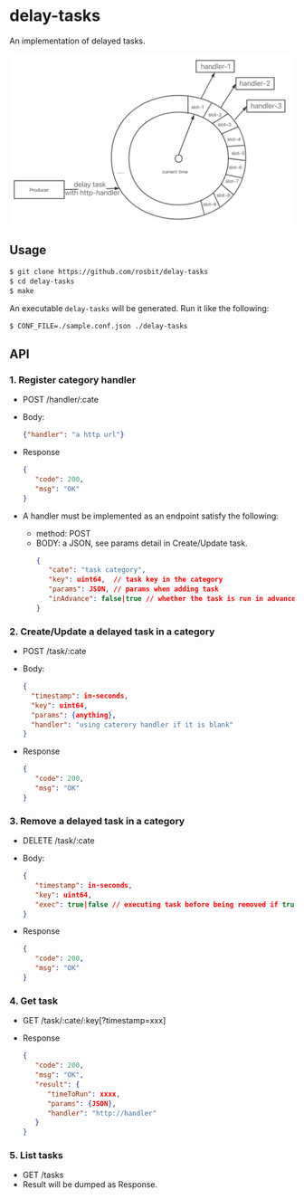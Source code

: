 # delay-tasks

An implementation of delayed tasks.

![diag-1](delay-tasks.jpg)

## Usage

```bash
$ git clone https://github.com/rosbit/delay-tasks
$ cd delay-tasks
$ make
```

  An executable `delay-tasks` will be generated. Run it like the following:

```bash
$ CONF_FILE=./sample.conf.json ./delay-tasks
```

## API

### 1. Register category handler

- POST /handler/:cate

- Body:
  
  ```json
  {"handler": "a http url"}
  ```

- Response
  
  ```json
  {
     "code": 200,
     "msg": "OK"
  }
  ```

- A handler must be implemented as an endpoint satisfy the following:
  
  - method: POST
  - BODY: a JSON, see params detail in Create/Update task.
    ```json
    {
       "cate": "task category",
       "key": uint64,  // task key in the category
       "params": JSON, // params when adding task
       "inAdvance": false|true // whether the task is run in advance.
    }
    ```

### 2. Create/Update a delayed task in a category

- POST /task/:cate

- Body:
  
  ```json
  {
    "timestamp": in-seconds,
    "key": uint64,
    "params": {anything},
    "handler": "using caterory handler if it is blank"
  }
  ```

- Response
  
  ```json
  {
     "code": 200,
     "msg": "OK"
  }
  ```

### 3. Remove a delayed task in a category

- DELETE /task/:cate

- Body:
  
  ```json
  {
     "timestamp": in-seconds,
     "key": uint64, 
     "exec": true|false // executing task before being removed if true.
  }
  ```

- Response
  
  ```json
  {
     "code": 200,
     "msg": "OK"
  }
  ```

### 4. Get task

- GET /task/:cate/:key[?timestamp=xxx]

- Response
  
  ```json
  {
     "code": 200,
     "msg": "OK",
     "result": {
        "timeToRun": xxxx,
        "params": {JSON},
        "handler": "http://handler"
     }
  }
  ```

### 5. List tasks

- GET /tasks
- Result will be dumped as Response.
